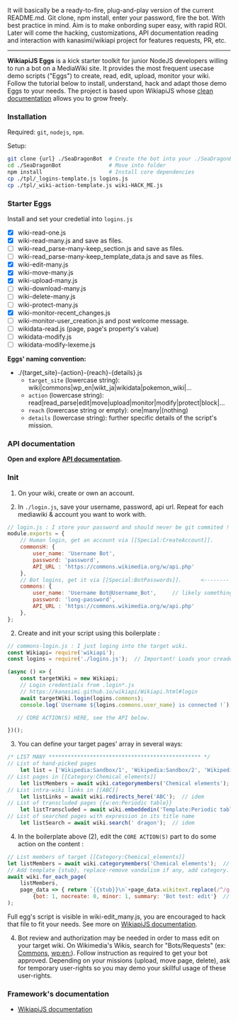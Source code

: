 It will basically be a ready-to-fire, plug-and-play version of the current README.md. Git clone, npm install, enter your password, fire the bot. With best practice in mind. Aim is to make onbording super easy, with rapid ROI. Later will come the hacking, customizations, API documentation reading and interaction with kanasimi/wikiapi project for features requests, PR, etc.

----

**WikiapiJS Eggs** is a kick starter toolkit for junior NodeJS developers willing to run a bot on a MediaWiki site. It provides the most frequent usecase demo scripts ("Eggs") to create, read, edit, upload, monitor your wiki. Follow the tutorial below to install, understand, hack and adapt those demo Eggs to your needs. The project is based upon WikiapiJS whose [clean documentation](https://kanasimi.github.io/wikiapi/) allows you to grow freely.

### Installation
Required: `git`, `nodejs`, `npm`.

Setup:
```bash
git clone {url} ./SeaDragonBot  # Create the bot into your ./SeaDragonBot folder
cd ./SeaDragonBot               # Move into folder
npm install                     # Install core dependencies
cp ./tpl/_logins-template.js logins.js
cp ./tpl/_wiki-action-template.js wiki-HACK_ME.js
```

### Starter Eggs
Install and set your credetial into `logins.js`
- [x] wiki-read-one.js
- [x] wiki-read-many.js and save as files.
- [ ] wiki-read_parse-many-keep_section.js and save as files.
- [ ] wiki-read_parse-many-keep_template_data.js and save as files.
- [x] wiki-edit-many.js
- [x] wiki-move-many.js
- [x] wiki-upload-many.js
- [ ] wiki-download-many.js
- [ ] wiki-delete-many.js
- [ ] wiki-protect-many.js
- [x] wiki-monitor-recent_changes.js
- [ ] wiki-monitor-user_creation.js and post welcome message.
- [ ] wikidata-read.js (page, page's property's value)
- [ ] wikidata-modify.js
- [ ] wikidata-modify-lexeme.js

**Eggs' naming convention:**
* ./{target_site}-{action}-{reach}-{details}.js
  * `target_site` (lowercase string): wiki|commons|wp_en|wikt_ja|wikidata|pokemon_wiki|...
  * `action` (lowercase string): read|read_parse|edit|move|upload|monitor|modify|protect|block|...
  * `reach` (lowercase string or empty): one|many|(nothing)
  * `details` (lowercase string): further specific details of the script's mission.

### API documentation
**Open and explore [API documentation](https://kanasimi.github.io/wikiapi/).**

### Init
1) On your wiki, create or own an account. 

2) In `./login.js`, save your username, password, api url. Repeat for each mediawiki & account you want to work with.
```javascript
// login.js : I store your password and should never be git commited ! I should be mentioned in .gitignore .
module.exports = {
	// Human login, get an account via [[Special:CreateAccount]].
	commonsH: {
		user_name: 'Username Bot',
		password: 'password',
		API_URL : 'https://commons.wikimedia.org/w/api.php'
	},
	// Bot logins, get it via [[Special:BotPasswords]].      <-------- BEST PRACTICE !
	commons: {
		user_name: 'Username Bot@Username_Bot',     // likely something like that
		password: 'long-password',
		API_URL : 'https://commons.wikimedia.org/w/api.php'
	},
};
```
2) Create and init your script using this boilerplate : 
```javascript
// commons-login.js : I just loging into the target wiki.
const Wikiapi= require('wikiapi');
const logins = require('./logins.js');  // Important! Loads your creadentials

(async () => {
    const targetWiki = new Wikiapi;
    // Login credentials from .login*.js
    // https://kanasimi.github.io/wikiapi/Wikiapi.html#login
    await targetWiki.login(logins.commons);
    console.log(`Username ${logins.commons.user_name} is connected !`);

   // CORE ACTION(S) HERE, see the API below.

})();
```

3) You can define your target pages' array in several ways: 
```javascript
/* LIST MANY ************************************************ */
// List of hand-picked pages
	let list = ['Wikipedia:Sandbox/1', 'Wikipedia:Sandbox/2', 'Wikipedia:Sandbox/wikiapi' ];   // array of pages titles
// List pages in [[Category:Chemical_elements]]
	let listMembers = await wiki.categorymembers('Chemical elements');  // idem
// List intra-wiki links in [[ABC]]
	let listLinks = await wiki.redirects_here('ABC');  // idem
// List of transcluded pages {{w:en:Periodic table}}
	let listTranscluded = await wiki.embeddedin('Template:Periodic table');   // idem
// List of searched pages with expression in its title name
	let listSearch = await wiki.search(' dragon');  // idem
```

4) In the boilerplate above (2), edit the `CORE ACTION(S)` part to do some action on the content :
```javascript
// List members of target [[Category:Chemical_elements]]
let listMembers = await wiki.categorymembers('Chemical elements');  // array of titles
// Add template {stub}, replace-remove vandalism if any, add category.
await wiki.for_each_page(
	listMembers, 
	page_data => { return `{{stub}}\n`+page_data.wikitext.replace(/^/g,'Thanos says: ')+`\n[[Category:Bot test: edit]]`; }, // new content
		{bot: 1, nocreate: 0, minor: 1, summary: 'Bot test: edit'}  // edit options
);
```
Full egg's script is visible in wiki-edit_many.js, you are encouraged to hack that file to fit your needs.
See more on [WikiapiJS documentation](https://kanasimi.github.io/wikiapi/).

4) Bot review and authorization may be needed in order to mass edit on your target wiki. On Wikimedia's Wikis, search for "Bots/Requests" (ex: [Commons](https://commons.wikimedia.org/wiki/Commons:Bots/Requests), [wp:en:](https://en.wikipedia.org/wiki/Commons:Bots/Requests)). Follow instruction as required to get your bot approved. Depending on your missions (upload, move page, delete), ask for temporary user-rights so you may demo your skillful usage of these user-rights.


### Framework's documentation
- [WikiapiJS documentation](https://kanasimi.github.io/wikiapi/)
